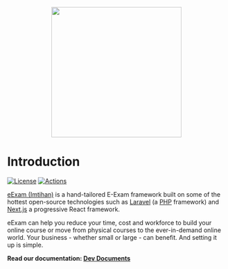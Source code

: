 <p align="center"><a href="https://codenteq.com" target="_blank"><img src="https://codenteq.com/wp-content/uploads/2022/12/imtihan-default.webp" width="300"></a></p>

# Introduction
[![License](https://poser.pugx.org/codenteq/imtihan/license)](https://github.com/codenteq/imtihan/blob/master/LICENSE)
[![Actions](https://github.com/codenteq/imtihan/actions/workflows/test.yml/badge.svg)](https://github.com/codenteq/imtihan/actions/workflows/test.yml)

[eExam (Imtihan)](https://www.codenteq.com/) is a hand-tailored E-Exam framework built on some of the hottest open-source technologies such as [Laravel](https://laravel.com/) (a [PHP](https://secure.php.net/) framework) and [Next.js](https://nextjs.org/) a progressive React framework.

eExam can help you reduce your time, cost and workforce to build your online course or move from physical courses to the ever-in-demand online world. Your business - whether small or large - can benefit. And setting it up is simple.

**Read our documentation: [Dev Documents](https://imtihan-docs.vercel.app)**
